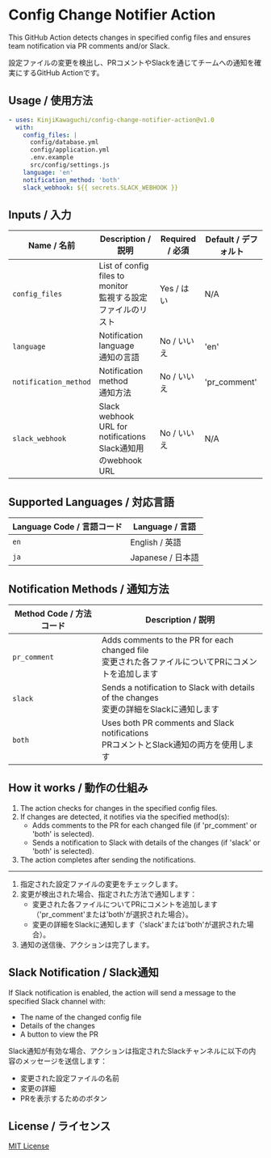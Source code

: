 # Config Change Notifier Action

This GitHub Action detects changes in specified config files and ensures team notification via PR comments and/or Slack.

設定ファイルの変更を検出し、PRコメントやSlackを通じてチームへの通知を確実にするGitHub Actionです。

## Usage / 使用方法

```yaml
- uses: KinjiKawaguchi/config-change-notifier-action@v1.0
  with:
    config_files: |
      config/database.yml
      config/application.yml
      .env.example
      src/config/settings.js
    language: 'en'
    notification_method: 'both'
    slack_webhook: ${{ secrets.SLACK_WEBHOOK }}
```

## Inputs / 入力

| Name / 名前 | Description / 説明 | Required / 必須 | Default / デフォルト |
|-------------|---------------------|------------------|----------------------|
| `config_files` | List of config files to monitor<br>監視する設定ファイルのリスト | Yes / はい | N/A |
| `language` | Notification language<br>通知の言語 | No / いいえ | 'en' |
| `notification_method` | Notification method<br>通知方法 | No / いいえ | 'pr_comment' |
| `slack_webhook` | Slack webhook URL for notifications<br>Slack通知用のwebhook URL | No / いいえ | N/A |

## Supported Languages / 対応言語

| Language Code / 言語コード | Language / 言語 |
|----------------------------|-----------------|
| `en` | English / 英語 |
| `ja` | Japanese / 日本語 |

## Notification Methods / 通知方法

| Method Code / 方法コード | Description / 説明 |
|--------------------------|---------------------|
| `pr_comment` | Adds comments to the PR for each changed file<br>変更された各ファイルについてPRにコメントを追加します |
| `slack` | Sends a notification to Slack with details of the changes<br>変更の詳細をSlackに通知します |
| `both` | Uses both PR comments and Slack notifications<br>PRコメントとSlack通知の両方を使用します |

## How it works / 動作の仕組み

1. The action checks for changes in the specified config files.
2. If changes are detected, it notifies via the specified method(s):
   - Adds comments to the PR for each changed file (if 'pr_comment' or 'both' is selected).
   - Sends a notification to Slack with details of the changes (if 'slack' or 'both' is selected).
3. The action completes after sending the notifications.

---

1. 指定された設定ファイルの変更をチェックします。
2. 変更が検出された場合、指定された方法で通知します：
   - 変更された各ファイルについてPRにコメントを追加します（'pr_comment'または'both'が選択された場合）。
   - 変更の詳細をSlackに通知します（'slack'または'both'が選択された場合）。
3. 通知の送信後、アクションは完了します。

## Slack Notification / Slack通知

If Slack notification is enabled, the action will send a message to the specified Slack channel with:
- The name of the changed config file
- Details of the changes
- A button to view the PR

Slack通知が有効な場合、アクションは指定されたSlackチャンネルに以下の内容のメッセージを送信します：
- 変更された設定ファイルの名前
- 変更の詳細
- PRを表示するためのボタン

## License / ライセンス

[MIT License](LICENSE)
